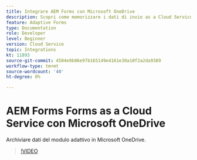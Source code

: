 ```yaml
---
title: Integrare AEM Forms con Microsoft OneDrive
description: Scopri come memorizzare i dati di invio as a Cloud Service di Adobe Experience Manager Forms in Microsoft OneDrive.
feature: Adaptive Forms
type: Documentation
role: Developer
level: Beginner
version: Cloud Service
topic: Integrations
kt: 11893
source-git-commit: 4504e9b06e97b165149e4161e30a10f2a2da9389
workflow-type: tm+mt
source-wordcount: '40'
ht-degree: 0%

---
```


# AEM Forms Forms as a Cloud Service con Microsoft OneDrive

Archiviare dati del modulo adattivo in Microsoft OneDrive.

>[!VIDEO](https://video.tv.adobe.com/v/3415792/?quality=12&learn=on)

